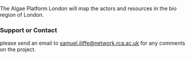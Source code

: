 The Algae Platform London will map the actors and resources in the bio region of London. 

### Support or Contact

please send an email to samuel.iliffe@network.rca.ac.uk for any comments on the project.


<!DOCTYPE html>
<html>
<head>
<meta charset='utf-8' />
<title>Display a map with a custom style</title>
<meta name='viewport' content='initial-scale=1,maximum-scale=1,user-scalable=no' />
<script src='https://api.tiles.mapbox.com/mapbox-gl-js/v1.5.0/mapbox-gl.js'></script>
<style>
body { margin: 0; padding: 0; }
#map { position: absolute; top: 0; bottom: 0; width: 100%; };
</style>
</head>
<body>
<div id='map'></div>
<script>
mapboxgl.accessToken = 'pk.eyJ1IjoiZHVzdGRlbGVnYXRpb24iLCJhIjoiY2szZXBmZGxzMDBtYjNlbWw2Mzl4c285aCJ9.fhya6LWsaZG2aw1Pj_e';
var map = new mapboxgl.Map({
container: 'map', // container id
style: 'mapbox://styles/mapbox/dark-v10', //hosted style id
center: [-77.38, 39], // starting position
zoom: 3 // starting zoom
});
</script>
 
</body>
</html>
